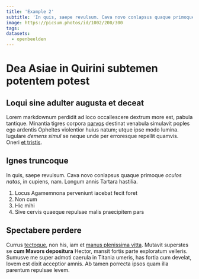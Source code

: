 ```yaml
---
title: 'Example 2'
subtitle: 'In quis, saepe revulsum. Cava novo conlapsus quaque primoque, in cupiens, nam.'
image: https://picsum.photos/id/1002/200/300
tags:
datasets:
  - openbeelden
---
```


# Dea Asiae in Quirini subtemen potentem potest

## Loqui sine adulter augusta et deceat

Lorem markdownum perdidit ad loco occallescere dextrum more est, pabula
tantique. Minantia tigres corpora [parvos](http://ad.io/cancer) destinat
venabula simulavit poples ego ardentis Opheltes violentior huius natum; utque
ipse modo lumina. Iugulare _demens simul_ se neque unde per erroresque repellit
quamvis. Oneri [et tristis](http://pennae-temesaea.com/).

## Ignes truncoque

In quis, saepe revulsum. Cava novo conlapsus quaque primoque _oculos natas_, in
cupiens, nam. Longum annis Tartara hastilia.

1. Locus Agamemnona perveniunt iacebat fecit foret
2. Non cum
3. Hic mihi
4. Sive cervis quaeque repulsae malis praecipitem pars

## Spectabere perdere

Currus [tectoque](http://cum-peleus.org/vicinosarte), non his, iam et [manus
plenissima vitta](http://referre-amanti.net/lacertis). Mutavit superstes se
**cum Mavors depositura** Hector, mansit fortis parte exploratum velleris.
Sumusve me super admoti caerula in Titania umeris, has fortia cum develat, Iovem
est dixit acceptior amnis. Ab tamen porrecta ipsos quam illa parentum repulsae
levem.
